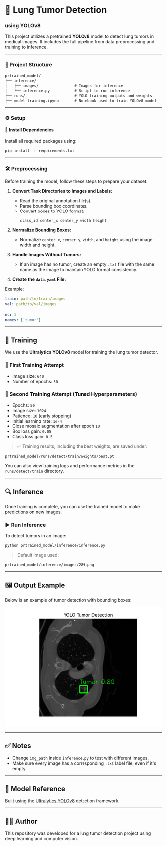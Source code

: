 # 🧠 Lung Tumor Detection




### using YOLOv8

This project utilizes a pretrained **YOLOv8** model to detect lung tumors in medical images. It includes the full pipeline from data preprocessing and training to inference.

---

### 📁 Project Structure

```
prtrained_model/
├── inference/
│   ├── images/                # Images for inference
│   └── inference.py           # Script to run inference
├── runs/                      # YOLO training outputs and weights
├── model-training.ipynb       # Notebook used to train YOLOv8 model
```

---

### ⚙️ Setup

#### 🔧 Install Dependencies

Install all required packages using:

```bash
pip install -r requirements.txt
```
---

### 🛠️ Preprocessing

Before training the model, follow these steps to prepare your dataset:

1. **Convert Task Directories to Images and Labels:**
   - Read the original annotation file(s).
   - Parse bounding box coordinates.
   - Convert boxes to YOLO format:
     ```
     class_id center_x center_y width height
     ```

2. **Normalize Bounding Boxes:**
   - Normalize `center_x`, `center_y`, `width`, and `height` using the image width and height.

3. **Handle Images Without Tumors:**
   - If an image has no tumor, create an empty `.txt` file with the same name as the image to maintain YOLO format consistency.

4. **Create the `data.yaml` File:**

Example:
```yaml
train: path/to/train/images
val: path/to/val/images

nc: 1
names: ['tumor']
```

---

## 🧪 Training

We use the **Ultralytics YOLOv8** model for training the lung tumor detector.

### 🔹 First Training Attempt

- Image size: `640`
- Number of epochs: `50`

### 🔸 Second Training Attempt (Tuned Hyperparameters)

- Epochs: `50`
- Image size: `1024`
- Patience: `10` (early stopping)
- Initial learning rate: `1e-4`
- Close mosaic augmentation after epoch `10`
- Box loss gain: `0.05`
- Class loss gain: `0.5`

> ✅ Training results, including the best weights, are saved under:

```
prtrained_model/runs/detect/train/weights/best.pt
```

You can also view training logs and performance metrics in the `runs/detect/train` directory.

---

## 🔍 Inference

Once training is complete, you can use the trained model to make predictions on new images.

### ▶️ Run Inference

To detect tumors in an image:

```bash
python prtrained_model/inference/inference.py
```

> Default image used:
```
prtrained_model/inference/images/289.png
```
 ---
## 🖼 Output Example

Below is an example of tumor detection with bounding boxes:

![Tumor Detection Output](prtrained_model\inference\images\tumor_detection.png)
 
---

## ✅ Notes

- Change `img_path` inside `inference.py` to test with different images.
- Make sure every image has a corresponding `.txt` label file, even if it's empty.

---

## 🧠 Model Reference

Built using the [Ultralytics YOLOv8](https://github.com/ultralytics/ultralytics) detection framework.

---

## 👨‍🔬 Author

This repository was developed for a lung tumor detection project using deep learning and computer vision.
